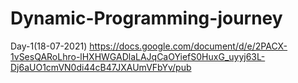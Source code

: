 # Dynamic-Programming-journey
Day-1(18-07-2021)
https://docs.google.com/document/d/e/2PACX-1vSesQARoLhro-lHXHWGADlaLAJqCaOYiefS0HuxG_uyyj63L-Dj6aUO1cmVN0di44cB47JXAUmVFbYv/pub
